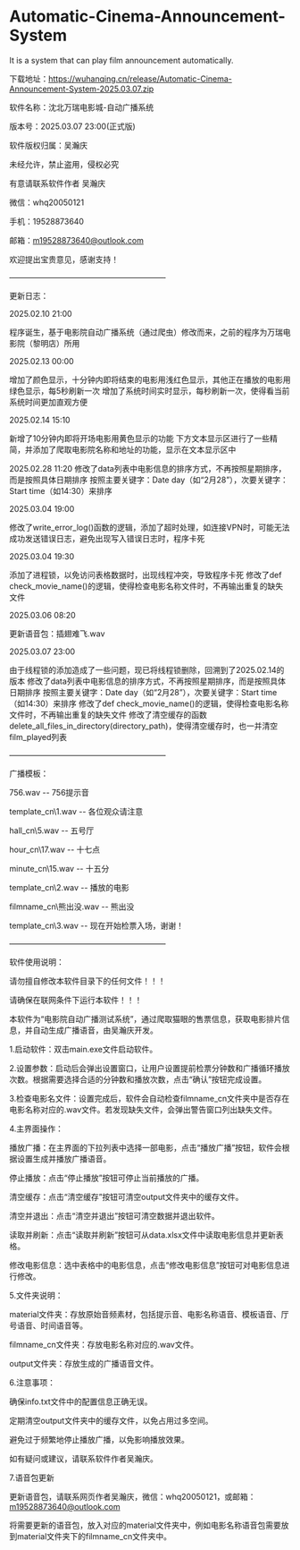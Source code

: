 # Automatic-Cinema-Announcement-System
It is a system that can play film announcement automatically.

下载地址：https://wuhanqing.cn/release/Automatic-Cinema-Announcement-System-2025.03.07.zip

软件名称：沈北万瑞电影城-自动广播系统

版本号：2025.03.07 23:00(正式版)

软件版权归属：吴瀚庆

未经允许，禁止盗用，侵权必究


有意请联系软件作者 吴瀚庆

微信：whq20050121

手机：19528873640

邮箱：m19528873640@outlook.com

欢迎提出宝贵意见，感谢支持！

————————————————————

更新日志：

2025.02.10 21:00

程序诞生，基于电影院自动广播系统（通过爬虫）修改而来，之前的程序为万瑞电影院（黎明店）所用

2025.02.13 00:00

增加了颜色显示，十分钟内即将结束的电影用浅红色显示，其他正在播放的电影用绿色显示，每5秒刷新一次
增加了系统时间实时显示，每秒刷新一次，使得看当前系统时间更加直观方便

2025.02.14 15:10

新增了10分钟内即将开场电影用黄色显示的功能
下方文本显示区进行了一些精简，并添加了爬取电影院名称和地址的功能，显示在文本显示区中

2025.02.28 11:20
修改了data列表中电影信息的排序方式，不再按照星期排序，而是按照具体日期排序
按照主要关键字：Date day（如“2月28”），次要关键字：Start time（如14:30）来排序

2025.03.04 19:00

修改了write_error_log()函数的逻辑，添加了超时处理，如连接VPN时，可能无法成功发送错误日志，避免出现写入错误日志时，程序卡死

2025.03.04 19:30

添加了进程锁，以免访问表格数据时，出现线程冲突，导致程序卡死
修改了def check_movie_name()的逻辑，使得检查电影名称文件时，不再输出重复的缺失文件

2025.03.06 08:20

更新语音包：插翅难飞.wav

2025.03.07 23:00

由于线程锁的添加造成了一些问题，现已将线程锁删除，回溯到了2025.02.14的版本
修改了data列表中电影信息的排序方式，不再按照星期排序，而是按照具体日期排序
按照主要关键字：Date day（如“2月28”），次要关键字：Start time（如14:30）来排序
修改了def check_movie_name()的逻辑，使得检查电影名称文件时，不再输出重复的缺失文件
修改了清空缓存的函数delete_all_files_in_directory(directory_path)，使得清空缓存时，也一并清空film_played列表

————————————————————

广播模板：

756.wav                      --  756提示音

template_cn\\1.wav           --  各位观众请注意

hall_cn\\5.wav               --  五号厅

hour_cn\\17.wav              --  十七点

minute_cn\\15.wav            --  十五分

template_cn\\2.wav           --  播放的电影

filmname_cn\\熊出没.wav       --  熊出没

template_cn\\3.wav           --  现在开始检票入场，谢谢！

————————————————————

软件使用说明：

请勿擅自修改本软件目录下的任何文件！！！

请确保在联网条件下运行本软件！！！

本软件为“电影院自动广播测试系统”，通过爬取猫眼的售票信息，获取电影排片信息，并自动生成广播语音，由吴瀚庆开发。

1.启动软件：双击main.exe文件启动软件。

2.设置参数：启动后会弹出设置窗口，让用户设置提前检票分钟数和广播循环播放次数。根据需要选择合适的分钟数和播放次数，点击“确认”按钮完成设置。

3.检查电影名文件：设置完成后，软件会自动检查filmname_cn文件夹中是否存在电影名称对应的.wav文件。若发现缺失文件，会弹出警告窗口列出缺失文件。

4.主界面操作：

播放广播：在主界面的下拉列表中选择一部电影，点击“播放广播”按钮，软件会根据设置生成并播放广播语音。

停止播放：点击“停止播放”按钮可停止当前播放的广播。

清空缓存：点击“清空缓存”按钮可清空output文件夹中的缓存文件。

清空并退出：点击“清空并退出”按钮可清空数据并退出软件。

读取并刷新：点击“读取并刷新”按钮可从data.xlsx文件中读取电影信息并更新表格。

修改电影信息：选中表格中的电影信息，点击“修改电影信息”按钮可对电影信息进行修改。

5.文件夹说明：

material文件夹：存放原始音频素材，包括提示音、电影名称语音、模板语音、厅号语音、时间语音等。

filmname_cn文件夹：存放电影名称对应的.wav文件。

output文件夹：存放生成的广播语音文件。

6.注意事项：

确保info.txt文件中的配置信息正确无误。

定期清空output文件夹中的缓存文件，以免占用过多空间。

避免过于频繁地停止播放广播，以免影响播放效果。

如有疑问或建议，请联系软件作者吴瀚庆。

7.语音包更新

更新语音包，请联系网页作者吴瀚庆，微信：whq20050121，或邮箱：m19528873640@outlook.com

将需要更新的语音包，放入对应的material文件夹中，例如电影名称语音包需要放到material文件夹下的filmname_cn文件夹中。
